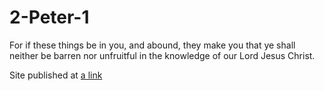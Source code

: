 # 2-Peter-1
For if these things be in you, and abound, they make you that ye shall neither be barren nor unfruitful in the knowledge of our Lord Jesus Christ.

Site published at [a link](https://e-noch.github.io/2-Peter-1/)

